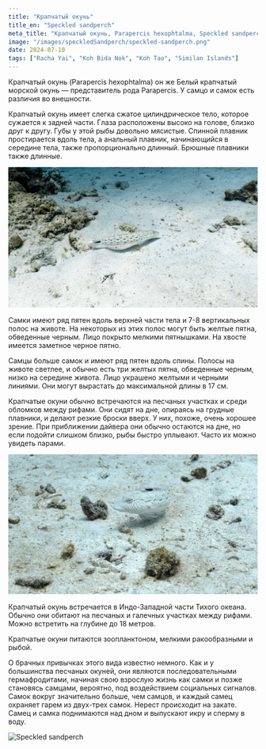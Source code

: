 ```yaml
---
title: "Крапчатый окунь"
title_en: "Speckled sandperch"
meta_title: "Крапчатый окунь, Parapercis hexophtalma, Speckled sandperch"
image: "/images/speckledSandperch/speckled-sandperch.png"
date: 2024-07-10
tags: ["Racha Yai", "Koh Bida Nok", "Koh Tao", "Similan Islands"]
---
```

Крапчатый окунь (Parapercis hexophtalma) он же Белый крапчатый морской окунь — представитель рода Parapercis. У самцо и самок есть различия во внешности.

Крапчатый окунь имеет слегка сжатое цилиндрическое тело, которое сужается к задней части. Глаза расположены высоко на голове, близко друг к другу. Губы у этой рыбы довольно мясистые. Спинной плавник простирается вдоль тела, а анальный плавник, начинающийся в середине тела, также пропорционально длинный. Брюшные плавники также длинные.

![Speckled sandperch](https://github.com/Muratov-Egor/diversnotes/blob/master/assets/images/speckledSandperch/speckled-sandperch-1.png?raw=true "Speckled sandperch")

Самки имеют ряд пятен вдоль верхней части тела и 7-8 вертикальных полос на животе. На некоторых из этих полос могут быть желтые пятна, обведенные черным. Лицо покрыто мелкими пятнышками. На хвосте имеется заметное черное пятно.

Самцы больше самок и имеют ряд пятен вдоль спины. Полосы на животе светлее, и обычно есть три желтых пятна, обведенные черным, низко на середине живота. Лицо украшено желтыми и черными линиями. Они могут вырастать до максимальной длины в 17 см.

Крапчатые окуни обычно встречаются на песчаных участках и среди обломков между рифами. Они сидят на дне, опираясь на грудные плавники, и делают резкие броски вверх. У них, похоже, очень хорошее зрение. При приближении дайвера они обычно остаются на дне, но если подойти слишком близко, рыбы быстро уплывают. Часто их можно увидеть парами.

![Speckled sandperch](https://github.com/Muratov-Egor/diversnotes/blob/master/assets/images/speckledSandperch/speckled-sandperch-2.png?raw=true "Speckled sandperch")

Крапчатый окунь встречается в Индо-Западной части Тихого океана. Обычно они обитают на песчаных и галечных участках между рифами. Можно встретить на глубине до 18 метров.

Крапчатые окуни питаются зоопланктоном, мелкими ракообразными и рыбой.

О брачных привычках этого вида известно немного. Как и у большинства песчаных окуней, они являются последовательными гермафродитами, начиная свою взрослую жизнь как самки и позже становясь самцами, вероятно, под воздействием социальных сигналов. Самок вокруг значительно больше, чем самцов, и каждый самец охраняет гарем из двух-трех самок. Нерест происходит на закате. Самец и самка поднимаются над дном и выпускают икру и сперму в воду.

![Speckled sandperch](https://github.com/Muratov-Egor/diversnotes/blob/master/assets/images/speckledSandperch/speckled-sandperch-3.png?raw=true "Speckled sandperch")

